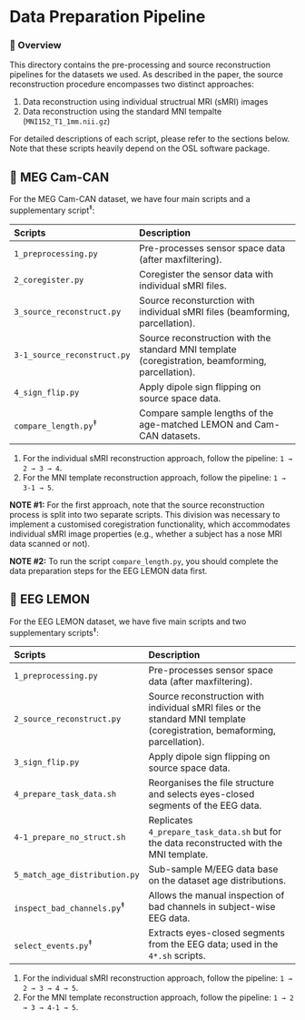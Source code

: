 # Data Preparation Pipeline

### 🔎 Overview

This directory contains the pre-processing and source reconstruction pipelines for the datasets we used.
As described in the paper, the source reconstruction procedure encompasses two distinct approaches:

1. Data reconstruction using individual structrual MRI (sMRI) images
2. Data reconstruction using the standard MNI tempalte (`MNI152_T1_1mm.nii.gz`)

For detailed descriptions of each script, please refer to the sections below.
Note that these scripts heavily depend on the OSL software package.

## 🥫 MEG Cam-CAN

For the MEG Cam-CAN dataset, we have four main scripts and a supplementary script<sup>‡</sup>:

| Scripts                         | Description                                                                                       |
| :------------------------------ | :------------------------------------------------------------------------------------------------ |
| `1_preprocessing.py`            | Pre-processes sensor space data (after maxfiltering).                                             |
| `2_coregister.py`               | Coregister the sensor data with individual sMRI files.                                            |
| `3_source_reconstruct.py`       | Source reconsturction with individual sMRI files (beamforming, parcellation).                     |
| `3‑1_source_reconstruct.py`     | Source reconstruction with the standard MNI template (coregistration, beamforming, parcellation). |
| `4_sign_flip.py`                | Apply dipole sign flipping on source space data.                                                  |
| `compare_length.py`<sup>‡</sup> | Compare sample lengths of the age-matched LEMON and Cam-CAN datasets.                             |

1. For the individual sMRI reconstruction approach, follow the pipeline: `1 → 2 → 3 → 4`.
2. For the MNI template reconstruction approach, follow the pipeline: `1 → 3‑1 → 5`.

**NOTE #1:** For the first approach, note that the source reconstruction process is split into two separate scripts. 
This division was necessary to implement a customised coregistration functionality, which accommodates individual sMRI image properties 
(e.g., whether a subject has a nose MRI data scanned or not).

**NOTE #2:** To run the script `compare_length.py`, you should complete the data preparation steps for the EEG LEMON data first.

## 🍋 EEG LEMON

For the EEG LEMON dataset, we have five main scripts and two supplementary scripts<sup>‡</sup>:

| Scripts                               | Description                                                                                     |
| :------------------------------------ | :---------------------------------------------------------------------------------------------- |
| `1_preprocessing.py`                  | Pre-processes sensor space data (after maxfiltering).                                           |
| `2_source_reconstruct.py`             | Source reconstruction with individual sMRI files or the standard MNI template (coregistration, bemaforming, parcellation). |
| `3_sign_flip.py`                      | Apply dipole sign flipping on source space data.                                                |
| `4_prepare_task_data.sh`              | Reorganises the file structure and selects eyes-closed segments of the EEG data.                |
| `4‑1_prepare_no_struct.sh`            | Replicates `4_prepare_task_data.sh` but for the data reconstructed with the MNI template.       |
| `5_match_age_distribution.py`         | Sub-sample M/EEG data base on the dataset age distributions.                                    |
| `inspect_bad_channels.py`<sup>‡</sup> | Allows the manual inspection of bad channels in subject-wise EEG data.                          |
| `select_events.py`<sup>‡</sup>        | Extracts eyes-closed segments from the EEG data; used in the `4*.sh` scripts.                   |

1. For the individual sMRI reconstruction approach, follow the pipeline: `1 → 2 → 3 → 4 → 5`.
2. For the MNI template reconstruction approach, follow the pipeline: `1 → 2 → 3 → 4‑1 → 5`.
